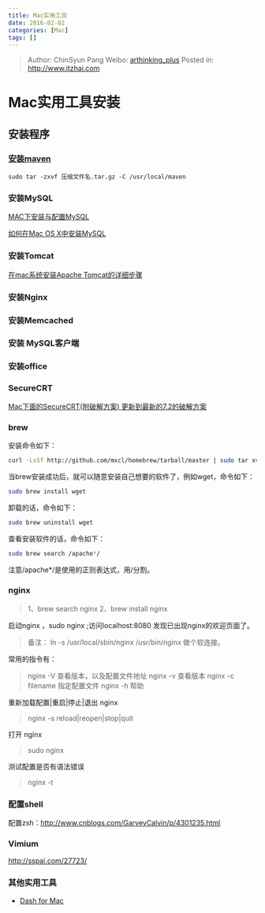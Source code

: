 ```yaml
---
title: Mac实用工具
date: 2016-02-02
categories: [Mac]
tags: []
---
```


> Author: ChinSyun Pang
> Weibo: [arthinking_plus](http://weibo.com/arthinkingplus)
> Posted in: http://www.itzhai.com

# Mac实用工具安装

## 安装程序
### [安装maven](http://wlb.wlb.blog.163.com/blog/static/46741320154215621382/)
```
sudo tar -zxvf 压缩文件名.tar.gz -C /usr/local/maven
```

### 安装MySQL

[MAC下安装与配置MySQL](http://www.cnblogs.com/macro-cheng/archive/2011/10/25/mysql-001.html)

[如何在Mac OS X中安装MySQL](http://www.cnblogs.com/TsengYuen/archive/2012/01/11/2318920.html)

### 安装Tomcat
[在mac系统安装Apache Tomcat的详细步骤](http://blog.csdn.net/huyisu/article/details/38372663)

### 安装Nginx

### 安装Memcached

### 安装 MySQL客户端

### 安装office

### SecureCRT
[Mac下面的SecureCRT(附破解方案) 更新到最新的7.2的破解方案](http://bbs.feng.com/read-htm-tid-5100374.html)

### brew

安装命令如下：

```bash
curl -LsSf http://github.com/mxcl/homebrew/tarball/master | sudo tar xvz -C/usr/local --strip 1
```

当brew安装成功后，就可以随意安装自己想要的软件了，例如wget，命令如下：

```bash
sudo brew install wget  
```

卸载的话，命令如下：

```bash
sudo brew uninstall wget
```

查看安装软件的话，命令如下：

```bash
sudo brew search /apache*/
```

注意/apache*/是使用的正则表达式，用/分割。

### nginx

> 1、brew search nginx
> 2、brew install nginx

启动nginx ，sudo nginx ;访问localhost:8080 发现已出现nginx的欢迎页面了。

> 备注： ln -s  /usr/local/sbin/nginx /usr/bin/nginx 做个软连接。

常用的指令有： 

> nginx -V 查看版本，以及配置文件地址
> nginx -v 查看版本
> nginx -c filename 指定配置文件
>nginx -h 帮助

重新加载配置|重启|停止|退出 nginx

> nginx -s reload|reopen|stop|quit

打开 nginx

> sudo nginx

测试配置是否有语法错误

> nginx -t

### 配置shell

配置zsh：http://www.cnblogs.com/GarveyCalvin/p/4301235.html

### Vimium

http://sspai.com/27723/

### 其他实用工具

* [Dash for Mac](https://wudi.in/archives/317.html)




